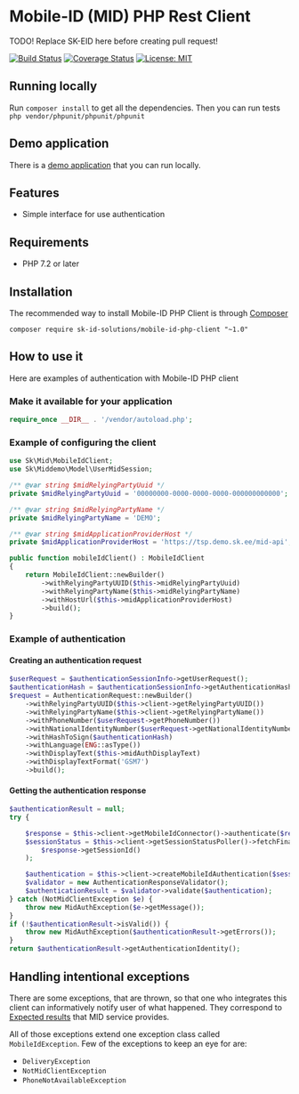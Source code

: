 # Mobile-ID (MID) PHP Rest Client


TODO! Replace SK-EID here before creating pull request!

[![Build Status](https://api.travis-ci.org/mikk125/mid-rest-php-client.svg?branch=master)](https://travis-ci.org/mikk125/mid-rest-php-client)
[![Coverage Status](https://img.shields.io/codecov/c/github/mikk125/mid-rest-php-client.svg)](https://codecov.io/gh/mikk125/mid-rest-php-client)
[![License: MIT](https://img.shields.io/github/license/mashape/apistatus.svg)](https://opensource.org/licenses/MIT)

## Running locally

Run `composer install` to get all the dependencies.
Then you can run tests `php vendor/phpunit/phpunit/phpunit`

## Demo application 

There is a [demo application](https://github.com/SK-EID/mid-rest-php-demo) that you can run locally. 

## Features

* Simple interface for use authentication

 ## Requirements
 
 * PHP 7.2 or later
 
 ## Installation
 
 The recommended way to install Mobile-ID PHP Client is through [Composer](https://getcomposer.org/)
 
 ```
 composer require sk-id-solutions/mobile-id-php-client "~1.0"
 ```
 
## How to use it

Here are examples of authentication with Mobile-ID PHP client

### Make it available for your application

``` PHP
require_once __DIR__ . '/vendor/autoload.php';
```

### Example of configuring the client

``` PHP
use Sk\Mid\MobileIdClient;
use Sk\Middemo\Model\UserMidSession;

/** @var string $midRelyingPartyUuid */
private $midRelyingPartyUuid = '00000000-0000-0000-0000-000000000000';

/** @var string $midRelyingPartyName */
private $midRelyingPartyName = 'DEMO';

/** @var string $midApplicationProviderHost */
private $midApplicationProviderHost = 'https://tsp.demo.sk.ee/mid-api';

public function mobileIdClient() : MobileIdClient
{
    return MobileIdClient::newBuilder()
        ->withRelyingPartyUUID($this->midRelyingPartyUuid)
        ->withRelyingPartyName($this->midRelyingPartyName)
        ->withHostUrl($this->midApplicationProviderHost)
        ->build();
}
```

### Example of authentication

#### Creating an authentication request

``` PHP
$userRequest = $authenticationSessionInfo->getUserRequest();
$authenticationHash = $authenticationSessionInfo->getAuthenticationHash();
$request = AuthenticationRequest::newBuilder()
    ->withRelyingPartyUUID($this->client->getRelyingPartyUUID())
    ->withRelyingPartyName($this->client->getRelyingPartyName())
    ->withPhoneNumber($userRequest->getPhoneNumber())
    ->withNationalIdentityNumber($userRequest->getNationalIdentityNumber())
    ->withHashToSign($authenticationHash)
    ->withLanguage(ENG::asType())
    ->withDisplayText($this->midAuthDisplayText)
    ->withDisplayTextFormat('GSM7')
    ->build();
```

#### Getting the authentication response

``` PHP
$authenticationResult = null;
try {

    $response = $this->client->getMobileIdConnector()->authenticate($request);
    $sessionStatus = $this->client->getSessionStatusPoller()->fetchFinalSessionStatus(
        $response->getSessionId()
    );

    $authentication = $this->client->createMobileIdAuthentication($sessionStatus, $authenticationHash);
    $validator = new AuthenticationResponseValidator();
    $authenticationResult = $validator->validate($authentication);
} catch (NotMidClientException $e) {
    throw new MidAuthException($e->getMessage());
}
if (!$authenticationResult->isValid()) {
    throw new MidAuthException($authenticationResult->getErrors());
}
return $authenticationResult->getAuthenticationIdentity();
```


## Handling intentional exceptions

There are some exceptions, that are thrown, so that one who integrates this client can informatively
notify user of what happened. They correspond to [Expected results](https://github.com/SK-EID/MID/wiki/Test-number-for-automated-testing-in-DEMO#test-numbers-for-automated-testing) that MID service provides.

All of those exceptions extend one exception class called ```MobileIdException```.
Few of the exceptions to keep an eye for are:
* ```DeliveryException```
* ```NotMidClientException```
* ```PhoneNotAvailableException```
